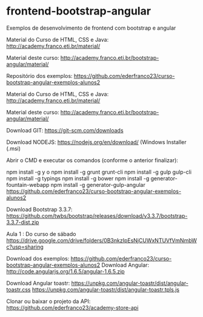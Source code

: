 # frontend-bootstrap-angular
Exemplos de desenvolvimento de frontend com bootstrap e angular

Material do Curso de HTML, CSS e Java: 
http://academy.franco.eti.br/material/

Material deste curso:
http://academy.franco.eti.br/bootstrap-angular/material/

Repositório dos exemplos:
https://github.com/ederfranco23/curso-bootstrap-angular-exemplos-alunos2

Material do Curso de HTML, CSS e Java: 
http://academy.franco.eti.br/material/

Material deste curso:
http://academy.franco.eti.br/bootstrap-angular/material/

Download GIT:
https://git-scm.com/downloads

Download NODEJS:
https://nodejs.org/en/download/ (Windows Installer (.msi)

Abrir o CMD e executar os comandos (conforme o anterior finalizar):

npm install -g y o 
npm install -g grunt grunt-cli 
npm install -g gulp gulp-cli 
npm install -g typings 
npm install -g bower 
npm install -g generator-fountain-webapp 
npm install -g generator-gulp-angular https://github.com/ederfranco23/curso-bootstrap-angular-exemplos-alunos2

Download Bootstrap 3.3.7:
https://github.com/twbs/bootstrap/releases/download/v3.3.7/bootstrap-3.3.7-dist.zip

Aula 1 : Do curso de sábado
https://drive.google.com/drive/folders/0B3nkzIpEsNjCUWxNTUVfVmNmbWc?usp=sharing

Download dos exemplos:
https://github.com/ederfranco23/curso-bootstrap-angular-exemplos-alunos2
Download Angular:
http://code.angularjs.org/1.6.5/angular-1.6.5.zip 

Download Angular toastr:
https://unpkg.com/angular-toastr/dist/angular-toastr.css
https://unpkg.com/angular-toastr/dist/angular-toastr.tpls.js

Clonar ou baixar o projeto da API:
https://github.com/ederfranco23/academy-store-api


